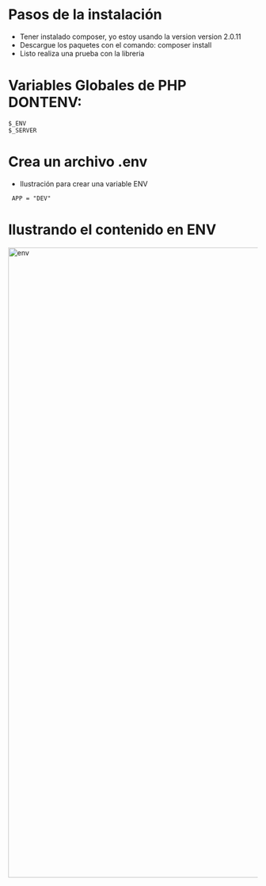 # Pasos de la instalación

- Tener instalado composer, yo estoy usando la version version 2.0.11
- Descargue los paquetes con el comando: composer install 
- Listo realiza una prueba con la libreria


# Variables Globales de PHP DONTENV:

````
$_ENV
$_SERVER
````

# Crea un archivo .env

- Ilustración para crear una variable ENV
````
 APP = "DEV"
````


# Ilustrando el contenido en ENV

<img width="1271" alt="env" src="https://user-images.githubusercontent.com/80425451/114800329-24377400-9d5f-11eb-876e-26cf8c654835.png">

